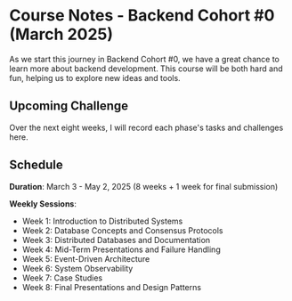 # Course Notes - Backend Cohort #0 (March 2025)

As we start this journey in Backend Cohort #0, we have a great chance to learn more about backend development. This course will be both hard and fun, helping us to explore new ideas and tools.

## Upcoming Challenge

Over the next eight weeks, I will record each phase's tasks and challenges here.

## Schedule

**Duration**: March 3 - May 2, 2025 (8 weeks + 1 week for final submission)

**Weekly Sessions**:

- Week 1: Introduction to Distributed Systems
- Week 2: Database Concepts and Consensus Protocols
- Week 3: Distributed Databases and Documentation
- Week 4: Mid-Term Presentations and Failure Handling
- Week 5: Event-Driven Architecture
- Week 6: System Observability
- Week 7: Case Studies
- Week 8: Final Presentations and Design Patterns
